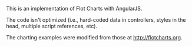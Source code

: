 This is an implementation of Flot Charts with AngularJS. 

The code isn't optimized (i.e., hard-coded data in controllers, styles in the head, multiple script references, etc). 

The charting examples were modified from those at http://flotcharts.org.

